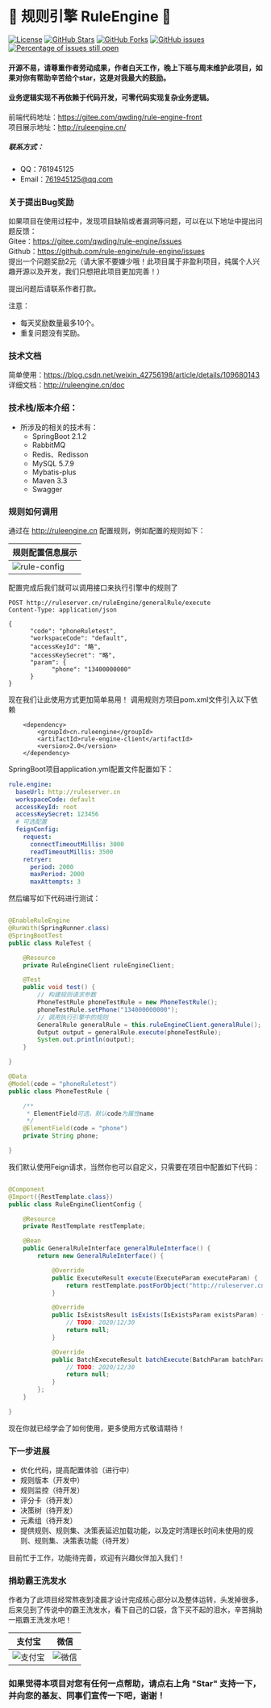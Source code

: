 # 📌 规则引擎 RuleEngine 📌

[![License](https://img.shields.io/badge/license-Apache%202-4EB1BA.svg)](https://www.apache.org/licenses/LICENSE-2.0.html)
[![GitHub Stars](https://img.shields.io/github/stars/rule-engine/rule-engine)](https://github.com/rule-engine/rule-engine/stargazers)
[![GitHub Forks](https://img.shields.io/github/forks/rule-engine/rule-engine)](https://github.com/rule-engine/rule-engine/fork)
[![GitHub issues](https://img.shields.io/github/issues/rule-engine/rule-engine.svg)](https://github.com/rule-engine/rule-engine/issues)
[![Percentage of issues still open](http://isitmaintained.com/badge/open/rule-engine/rule-engine.svg)](https://github.com/rule-engine/rule-engine/issues "Percentage of issues still open")

#### 开源不易，请尊重作者劳动成果，作者白天工作，晚上下班与周末维护此项目，如果对你有帮助辛苦给个star，这是对我最大的鼓励。

#### 业务逻辑实现不再依赖于代码开发，可零代码实现复杂业务逻辑。

前端代码地址：https://gitee.com/qwding/rule-engine-front  
项目展示地址：http://ruleengine.cn/

##### 联系方式：

- QQ：761945125
- Email：761945125@qq.com

### 关于提出Bug奖励

如果项目在使用过程中，发现项目缺陷或者漏洞等问题，可以在以下地址中提出问题反馈：  
Gitee：https://gitee.com/qwding/rule-engine/issues  
Github：https://github.com/rule-engine/rule-engine/issues  
提出一个问题奖励2元（请大家不要嫌少哦！此项目属于非盈利项目，纯属个人兴趣开源以及开发，我们只想把此项目更加完善！）

提出问题后请联系作者打款。

注意：

- 每天奖励数量最多10个。
- 重复问题没有奖励。

### 技术文档

简单使用：https://blog.csdn.net/weixin_42756198/article/details/109680143  
详细文档：http://ruleengine.cn/doc

### 技术栈/版本介绍：

- 所涉及的相关的技术有：
    - SpringBoot 2.1.2
    - RabbitMQ
    - Redis、Redisson
    - MySQL 5.7.9
    - Mybatis-plus
    - Maven 3.3
    - Swagger

### 规则如何调用

通过在 http://ruleengine.cn 配置规则，例如配置的规则如下：

| 规则配置信息展示 |
|---|
| ![rule-config](https://boot-rule.oss-cn-beijing.aliyuncs.com/rule-config.png)|

配置完成后我们就可以调用接口来执行引擎中的规则了

```
POST http://ruleserver.cn/ruleEngine/generalRule/execute
Content-Type: application/json

{
      "code": "phoneRuletest",
      "workspaceCode": "default",
      "accessKeyId": "略", 
      "accessKeySecret": "略",
      "param": {
            "phone": "13400000000"
      }
}
```

现在我们让此使用方式更加简单易用！ 调用规则方项目pom.xml文件引入以下依赖

```pom
    <dependency>
        <groupId>cn.ruleengine</groupId>
        <artifactId>rule-engine-client</artifactId>
        <version>2.0</version>
    </dependency>
```

SpringBoot项目application.yml配置文件配置如下：

```yml
rule.engine:
  baseUrl: http://ruleserver.cn
  workspaceCode: default
  accessKeyId: root
  accessKeySecret: 123456
  # 可选配置
  feignConfig:
    request:
      connectTimeoutMillis: 3000
      readTimeoutMillis: 3500
    retryer:
      period: 2000
      maxPeriod: 2000
      maxAttempts: 3
```

然后编写如下代码进行测试：

```java

@EnableRuleEngine
@RunWith(SpringRunner.class)
@SpringBootTest
public class RuleTest {

    @Resource
    private RuleEngineClient ruleEngineClient;

    @Test
    public void test() {
        // 构建规则请求参数
        PhoneTestRule phoneTestRule = new PhoneTestRule();
        phoneTestRule.setPhone("134000000000");
        // 调用执行引擎中的规则
        GeneralRule generalRule = this.ruleEngineClient.generalRule();
        Output output = generalRule.execute(phoneTestRule);
        System.out.println(output);
    }

}

@Data
@Model(code = "phoneRuletest")
public class PhoneTestRule {

    /**
     * ElementField可选，默认code为属性name
     */
    @ElementField(code = "phone")
    private String phone;

}
```

我们默认使用Feign请求，当然你也可以自定义，只需要在项目中配置如下代码：

```java

@Component
@Import({RestTemplate.class})
public class RuleEngineClientConfig {

    @Resource
    private RestTemplate restTemplate;

    @Bean
    public GeneralRuleInterface generalRuleInterface() {
        return new GeneralRuleInterface() {

            @Override
            public ExecuteResult execute(ExecuteParam executeParam) {
                return restTemplate.postForObject("http://ruleserver.cn/ruleEngine/generalRule/execute", executeParam, ExecuteResult.class);
            }

            @Override
            public IsExistsResult isExists(IsExistsParam existsParam) {
                // TODO: 2020/12/30  
                return null;
            }

            @Override
            public BatchExecuteResult batchExecute(BatchParam batchParam) {
                // TODO: 2020/12/30  
                return null;
            }
        };
    }

}
```

现在你就已经学会了如何使用，更多使用方式敬请期待！

### 下一步进展

- 优化代码，提高配置体验（进行中）
- 规则版本（开发中）
- 规则监控（待开发）
- 评分卡（待开发）
- 决策树（待开发）
- 元素组（待开发）
- 提供规则、规则集、决策表延迟加载功能，以及定时清理长时间未使用的规则、规则集、决策表功能（待开发）

目前忙于工作，功能待完善，欢迎有兴趣伙伴加入我们！

### 捐助霸王洗发水

作者为了此项目经常熬夜到凌晨才设计完成核心部分以及整体运转，头发掉很多，后来见到了传说中的霸王洗发水，看下自己的口袋，含下买不起的泪水，辛苦捐助一瓶霸王洗发水吧！

| 支付宝 |微信|
|---|---|
| ![支付宝](https://boot-rule.oss-cn-beijing.aliyuncs.com/%E6%94%AF%E4%BB%98%E5%AE%9D.png)| ![微信](https://boot-rule.oss-cn-beijing.aliyuncs.com/WechatIMG2.jpeg)|

### 如果觉得本项目对您有任何一点帮助，请点右上角 "Star" 支持一下， 并向您的基友、同事们宣传一下吧，谢谢！

